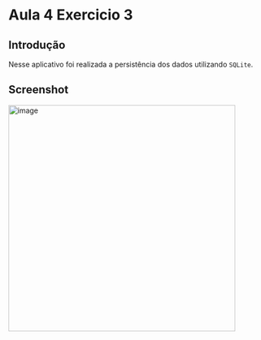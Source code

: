 # Aula 4 Exercicio 3

## Introdução
Nesse aplicativo foi realizada a persistência dos dados utilizando `SQLite`.

## Screenshot
<img width="446" alt="image" src="https://user-images.githubusercontent.com/67007295/184026301-fb2a17ef-6d59-4176-b58b-8671a1150781.png">